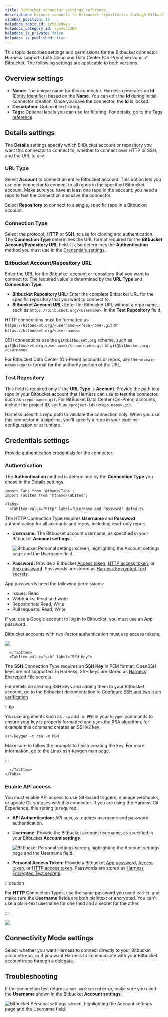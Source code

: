 ```yaml
---
title: Bitbucket connector settings reference
description: Harness connects to Bitbucket repositories through Bitbucket connectors.
sidebar_position: 10
helpdocs_topic_id: iz5tucdwyu
helpdocs_category_id: xyexvcc206
helpdocs_is_private: false
helpdocs_is_published: true
---
```


This topic describes settings and permissions for the Bitbucket connector. Harness supports both Cloud and Data Center (On-Prem) versions of Bitbucket. The following settings are applicable to both versions.

<!--Before Harness syncs with your Git repo, it verifies all the connection settings in Harness. If Harness cannot establish a connection, it won't sync with your Git repo.-->

## Overview settings

* **Name:** The unique name for this connector. Harness generates an **Id** ([Entity Identifier](../../20_References/entity-identifier-reference.md)) based on the **Name**. You can edit the **Id** during initial connector creation. Once you save the connector, the **Id** is locked.
* **Description:** Optional text string.
* **Tags:** Optional labels you can use for filtering. For details, go to the [Tags reference](../../20_References/tags-reference.md).

## Details settings

The **Details** settings specify which BitBucket account or repository you want this connector to connect to, whether to connect over HTTP or SSH, and the URL to use.

### URL Type

Select **Account** to connect an entire Bitbucket account. This option lets you use one connector to connect to all repos in the specified Bitbucket account. Make sure you have at least one repo in the account; you need a repo to test the connection and save the connector.

Select **Repository** to connect to a single, specific repo in a Bitbucket account.

### Connection Type

Select the protocol, **HTTP** or **SSH**, to use for cloning and authentication. The **Connection Type** determines the URL format required for the **Bitbucket Account/Repository URL** field. It also determines the **Authentication** method you must use in the [Credentials settings](#credentials-settings).

### Bitbucket Account/Repository URL

Enter the URL for the Bitbucket account or repository that you want to connect to. The required value is determined by the **URL Type** and **Connection Type**.

<!--table-->

* **Bitbucket Repository URL:** Enter the complete Bitbucket URL for the specific repository that you want to connect to.
* **Bitbucket Account URL:** Enter the Bitbucket URL without a repo name, such as `https://bitbucket.org/<username>`. In the **Test Repository** field, 

HTTP connections must be formatted as `https://bitbucket.org/<username>/<repo-name>.git` or `https://bitbucket.org/<user-name>`.

SSH connections use the `git@bitbucket.org` scheme, such as `git@bitbucket.org:<username>/<repo-name>.git` or `git@bitbucket.org:<username>`

For Bitbucket Data Center (On-Prem) accounts or repos, use the `<domain-name>:<port>` format for the authority portion of the URL.

### Test Repository

This field is required only if the **URL Type** is **Account**. Provide the path to a repo in your Bitbucket account that Harness can use to test the connector, such as `<repo-name>.git`. For BitBucket Data Center (On-Prem) accounts, include the project ID, such as `<project-id>/<repo-name>.git`.

Harness uses this repo path to validate the connection only. When you use this connector in a pipeline, you'll specify a repo in your pipeline configuration or at runtime.

## Credentials settings

Provide authentication credentials for the connector.

### Authentication

The **Authentication** method is determined by the **Connection Type** you chose in the [Details settings](#details-settings).

```mdx-code-block
import Tabs from '@theme/Tabs';
import TabItem from '@theme/TabItem';
```

```mdx-code-block
<Tabs>
  <TabItem value="http" label="Username and Password" default>
```

The **HTTP** Connection Type requires **Username** and **Password** authentication for all accounts and repos, including read-only repos.

* **Username:** The Bitbucket account username, as specified in your Bitbucket **Account settings**.

   ![Bitbucket Personal settings screen, highlighting the Account settings page and the Username field.](./static/bitbucket-username-in-acct-settings.png)

* **Password:** Provide a Bitbucket [Access token](https://support.atlassian.com/bitbucket-cloud/docs/access-tokens/), [HTTP access token](https://confluence.atlassian.com/bitbucketserver/http-access-tokens-939515499.html), or [App password](https://support.atlassian.com/bitbucket-cloud/docs/create-an-app-password/). Passwords are stored as [Harness Encrypted Text secrets](../../6_Security/2-add-use-text-secrets.md).

App passwords need the following permissions:
* Issues: Read
* Webhooks: Read and write
* Repositories: Read, Write
* Pull requests: Read, Write

If you use a Google account to log in to Bitbucket, you must use an App password.

Bitbucket accounts with two-factor authentication must use access tokens.

![](./static/bitbucket-connector-settings-reference-05.png)

```mdx-code-block
  </TabItem>
  <TabItem value="ssh" label="SSH Key">
```

The **SSH** Connection Type requires an **SSH Key** in PEM format. OpenSSH keys are not supported. In Harness, SSH keys are stored as [Harness Encrypted File secrets](../../6_Security/3-add-file-secrets.md).

For details on creating SSH keys and adding them to your Bitbucket account, go to the Bitbucket documentation to [Configure SSH and two-step verification](https://support.atlassian.com/bitbucket-cloud/docs/configure-ssh-and-two-step-verification/)

:::tip

You use arguments such as `rsa` and `-m PEM` in your `keygen` commands to ensure your key is properly formatted and uses the RSA algorithm, for example this command creates an SSHv2 key:

```
ssh-keygen -t rsa -m PEM
```

Make sure to follow the prompts to finish creating the key. For more information, go to the Linux [ssh-keygen man page](https://linux.die.net/man/1/ssh-keygen).

:::

```mdx-code-block
  </TabItem>
</Tabs>
```

### Enable API access

You must enable API access to use Git-based triggers, manage webhooks, or update Git statuses with this connector. If you are using the Harness Git Experience, this setting is required.

* **API Authentication:** API access requires username and password authentication.
* **Username**: Provide the Bitbucket account username, as specified in your Bitbucket **Account settings**.

   ![Bitbucket Personal settings screen, highlighting the Account settings page and the Username field.](./static/bitbucket-username-in-acct-settings.png)

* **Personal Access Token:** Provide a Bitbucket [App password](https://support.atlassian.com/bitbucket-cloud/docs/create-an-app-password/), [Access token](https://support.atlassian.com/bitbucket-cloud/docs/access-tokens/), or [HTTP access token](https://confluence.atlassian.com/bitbucketserver/http-access-tokens-939515499.html). Passwords are stored as [Harness Encrypted Text secrets](../../6_Security/2-add-use-text-secrets.md).

:::caution

For **HTTP** Connection Types, use the same password you used earlier, and make sure the **Username** fields are both plaintext or encrypted. You can't use a plain-text username for one field and a secret for the other.

:::

![](./static/bitbucket-connector-settings-reference-05.png)

## Connectivity Mode settings

Select whether you want Harness to connect directly to your Bitbucket account/repo, or if you want Harness to communicate with your Bitbucket account/repo through a delegate.

## Troubleshooting

If the connection test returns a `not authorized` error, make sure you used the **Username** shown in the Bitbucket **Account settings**.

![Bitbucket Personal settings screen, highlighting the Account settings page and the Username field.](./static/bitbucket-username-in-acct-settings.png)